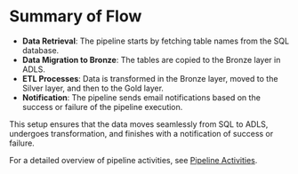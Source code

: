 # Summary of Flow

- **Data Retrieval**: The pipeline starts by fetching table names from the SQL database.
- **Data Migration to Bronze**: The tables are copied to the Bronze layer in ADLS.
- **ETL Processes**: Data is transformed in the Bronze layer, moved to the Silver layer, and then to the Gold layer.
- **Notification**: The pipeline sends email notifications based on the success or failure of the pipeline execution.

This setup ensures that the data moves seamlessly from SQL to ADLS, undergoes transformation, and finishes with a notification of success or failure.

For a detailed overview of pipeline activities, see [Pipeline Activities](Pipeline_Activities.md).
